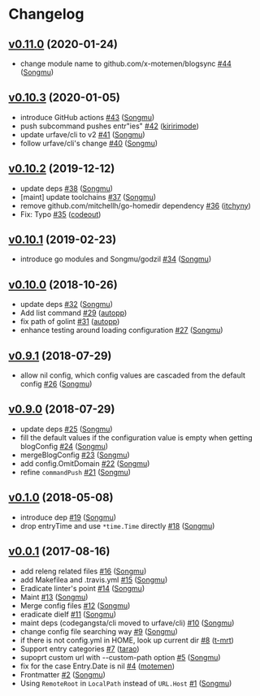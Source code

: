 # Changelog

## [v0.11.0](https://github.com/x-motemen/blogsync/compare/v0.10.3...v0.11.0) (2020-01-24)

* change module name to github.com/x-motemen/blogsync [#44](https://github.com/x-motemen/blogsync/pull/44) ([Songmu](https://github.com/Songmu))

## [v0.10.3](https://github.com/motemen/blogsync/compare/v0.10.2...v0.10.3) (2020-01-05)

* introduce GitHub actions [#43](https://github.com/motemen/blogsync/pull/43) ([Songmu](https://github.com/Songmu))
* push subcommand pushes entr"ies" [#42](https://github.com/motemen/blogsync/pull/42) ([kiririmode](https://github.com/kiririmode))
* update urfave/cli to v2 [#41](https://github.com/motemen/blogsync/pull/41) ([Songmu](https://github.com/Songmu))
* follow urfave/cli's change [#40](https://github.com/motemen/blogsync/pull/40) ([Songmu](https://github.com/Songmu))

## [v0.10.2](https://github.com/motemen/blogsync/compare/v0.10.1...v0.10.2) (2019-12-12)

* update deps [#38](https://github.com/motemen/blogsync/pull/38) ([Songmu](https://github.com/Songmu))
* [maint] update toolchains [#37](https://github.com/motemen/blogsync/pull/37) ([Songmu](https://github.com/Songmu))
* remove github.com/mitchellh/go-homedir dependency [#36](https://github.com/motemen/blogsync/pull/36) ([itchyny](https://github.com/itchyny))
* Fix: Typo [#35](https://github.com/motemen/blogsync/pull/35) ([codeout](https://github.com/codeout))

## [v0.10.1](https://github.com/motemen/blogsync/compare/v0.10.0...v0.10.1) (2019-02-23)

* introduce go modules and Songmu/godzil [#34](https://github.com/motemen/blogsync/pull/34) ([Songmu](https://github.com/Songmu))

## [v0.10.0](https://github.com/motemen/blogsync/compare/v0.9.1...v0.10.0) (2018-10-26)

* update deps [#32](https://github.com/motemen/blogsync/pull/32) ([Songmu](https://github.com/Songmu))
* Add list command [#29](https://github.com/motemen/blogsync/pull/29) ([autopp](https://github.com/autopp))
* fix path of golint [#31](https://github.com/motemen/blogsync/pull/31) ([autopp](https://github.com/autopp))
* enhance testing around loading configuration [#27](https://github.com/motemen/blogsync/pull/27) ([Songmu](https://github.com/Songmu))

## [v0.9.1](https://github.com/motemen/blogsync/compare/v0.9.0...v0.9.1) (2018-07-29)

* allow nil config, which config values are cascaded from the default config [#26](https://github.com/motemen/blogsync/pull/26) ([Songmu](https://github.com/Songmu))

## [v0.9.0](https://github.com/motemen/blogsync/compare/v0.1.0...v0.9.0) (2018-07-29)

* update deps [#25](https://github.com/motemen/blogsync/pull/25) ([Songmu](https://github.com/Songmu))
* fill the default values if the configuration value is empty when getting blogConfig [#24](https://github.com/motemen/blogsync/pull/24) ([Songmu](https://github.com/Songmu))
* mergeBlogConfig [#23](https://github.com/motemen/blogsync/pull/23) ([Songmu](https://github.com/Songmu))
* add config.OmitDomain [#22](https://github.com/motemen/blogsync/pull/22) ([Songmu](https://github.com/Songmu))
* refine `commandPush` [#21](https://github.com/motemen/blogsync/pull/21) ([Songmu](https://github.com/Songmu))

## [v0.1.0](https://github.com/motemen/blogsync/compare/v0.0.1...v0.1.0) (2018-05-08)

* introduce dep [#19](https://github.com/motemen/blogsync/pull/19) ([Songmu](https://github.com/Songmu))
* drop entryTime and use `*time.Time` directly [#18](https://github.com/motemen/blogsync/pull/18) ([Songmu](https://github.com/Songmu))

## [v0.0.1](https://github.com/motemen/blogsync/compare/acc350d...v0.0.1) (2017-08-16)

* add releng related files [#16](https://github.com/motemen/blogsync/pull/16) ([Songmu](https://github.com/Songmu))
* add Makefilea and .travis.yml [#15](https://github.com/motemen/blogsync/pull/15) ([Songmu](https://github.com/Songmu))
* Eradicate linter's point [#14](https://github.com/motemen/blogsync/pull/14) ([Songmu](https://github.com/Songmu))
* Maint [#13](https://github.com/motemen/blogsync/pull/13) ([Songmu](https://github.com/Songmu))
* Merge config files [#12](https://github.com/motemen/blogsync/pull/12) ([Songmu](https://github.com/Songmu))
* eradicate dieIf [#11](https://github.com/motemen/blogsync/pull/11) ([Songmu](https://github.com/Songmu))
* maint deps (codegangsta/cli moved to urfave/cli) [#10](https://github.com/motemen/blogsync/pull/10) ([Songmu](https://github.com/Songmu))
* change config file searching way [#9](https://github.com/motemen/blogsync/pull/9) ([Songmu](https://github.com/Songmu))
* if there is not config.yml in HOME, look up current dir [#8](https://github.com/motemen/blogsync/pull/8) ([t-mrt](https://github.com/t-mrt))
* Support entry categories [#7](https://github.com/motemen/blogsync/pull/7) ([tarao](https://github.com/tarao))
* supoprt custom url with --custom-path option [#5](https://github.com/motemen/blogsync/pull/5) ([Songmu](https://github.com/Songmu))
* fix for the case Entry.Date is nil [#4](https://github.com/motemen/blogsync/pull/4) ([motemen](https://github.com/motemen))
* Frontmatter [#2](https://github.com/motemen/blogsync/pull/2) ([Songmu](https://github.com/Songmu))
* Using `RemoteRoot` in `LocalPath` instead of `URL.Host` [#1](https://github.com/motemen/blogsync/pull/1) ([Songmu](https://github.com/Songmu))
